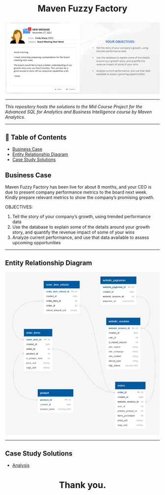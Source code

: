 # <p align="center" style="margin-top: 0px;">  Maven Fuzzy Factory 

<p align="center" style="margin-bottom: 0px !important;">
<img src="https://github.com/Gbemiclassic/Maven-Fuzzy-Factory/blob/main/Images/P1%20request%20mail.jpg">

---
*This repository hosts the solutions to the Mid Course Project for the Advanced SQL for Analytics and Business Intelligence course by Maven Analytics.*

---
## 🧾 Table of Contents
- [Business Case](#business-case)
- [Entity Relationship Diagram](#entity-relationship-diagram)
- [Case Study Solutions](#case-study-solutions)


   
## Business Case

Maven Fuzzy Factory has been live for about 8 months, and your CEO is due to present company performance metrics to the board next week. Kindly prepare relevant metrics to show the company’s promising growth.

OBJECTIVES:
1.  Tell the story of your company’s growth, using trended performance data
2.  Use the database to explain some of the details around your growth story, and quantify the revenue impact of some of your wins
3.  Analyze current performance, and use that data available to assess upcoming opportunities
   
   
---
## Entity Relationship Diagram
<p align="center" style="margin-bottom: 0px !important;">
<img src="https://github.com/Gbemiclassic/Maven-Fuzzy-Factory/blob/main/Images/Entity%20Relationship%20Diagram.jpg">
   
   
---


## Case Study Solutions
- [Analysis](https://github.com/Gbemiclassic/Maven-Fuzzy-Factory/blob/main/Analysis.md)

   

   
   
 # <p align="center" style="margin-top: 0px;">Thank you.
 
